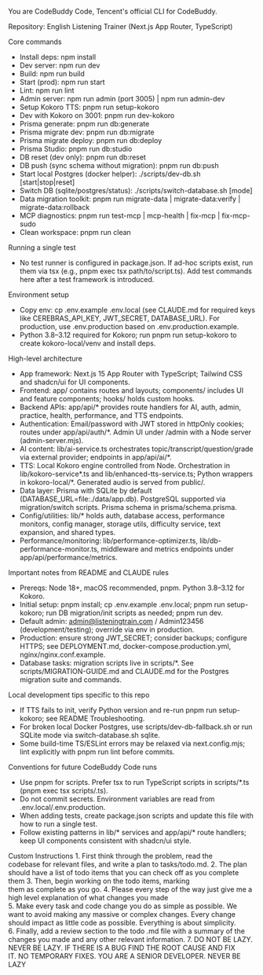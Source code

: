 You are CodeBuddy Code, Tencent's official CLI for CodeBuddy.

Repository: English Listening Trainer (Next.js App Router, TypeScript)

Core commands
- Install deps: npm install
- Dev server: npm run dev
- Build: npm run build
- Start (prod): npm run start
- Lint: npm run lint
- Admin server: npm run admin (port 3005) | npm run admin-dev
- Setup Kokoro TTS: pnpm run setup-kokoro
- Dev with Kokoro on 3001: pnpm run dev-kokoro
- Prisma generate: pnpm run db:generate
- Prisma migrate dev: pnpm run db:migrate
- Prisma migrate deploy: pnpm run db:deploy
- Prisma Studio: pnpm run db:studio
- DB reset (dev only): pnpm run db:reset
- DB push (sync schema without migration): pnpm run db:push
- Start local Postgres (docker helper): ./scripts/dev-db.sh [start|stop|reset]
- Switch DB (sqlite/postgres/status): ./scripts/switch-database.sh [mode]
- Data migration toolkit: pnpm run migrate-data | migrate-data:verify | migrate-data:rollback
- MCP diagnostics: pnpm run test-mcp | mcp-health | fix-mcp | fix-mcp-sudo
- Clean workspace: pnpm run clean

Running a single test
- No test runner is configured in package.json. If ad-hoc scripts exist, run them via tsx (e.g., pnpm exec tsx path/to/script.ts). Add test commands here after a test framework is introduced.

Environment setup
- Copy env: cp .env.example .env.local (see CLAUDE.md for required keys like CEREBRAS_API_KEY, JWT_SECRET, DATABASE_URL). For production, use .env.production based on .env.production.example.
- Python 3.8–3.12 required for Kokoro; run pnpm run setup-kokoro to create kokoro-local/venv and install deps.

High-level architecture
- App framework: Next.js 15 App Router with TypeScript; Tailwind CSS and shadcn/ui for UI components.
- Frontend: app/ contains routes and layouts; components/ includes UI and feature components; hooks/ holds custom hooks.
- Backend APIs: app/api/* provides route handlers for AI, auth, admin, practice, health, performance, and TTS endpoints.
- Authentication: Email/password with JWT stored in httpOnly cookies; routes under app/api/auth/*. Admin UI under /admin with a Node server (admin-server.mjs).
- AI content: lib/ai-service.ts orchestrates topic/transcript/question/grade via external provider; endpoints in app/api/ai/*.
- TTS: Local Kokoro engine controlled from Node. Orchestration in lib/kokoro-service*.ts and lib/enhanced-tts-service.ts; Python wrappers in kokoro-local/*. Generated audio is served from public/.
- Data layer: Prisma with SQLite by default (DATABASE_URL=file:./data/app.db). PostgreSQL supported via migration/switch scripts. Prisma schema in prisma/schema.prisma.
- Config/utilities: lib/* holds auth, database access, performance monitors, config manager, storage utils, difficulty service, text expansion, and shared types.
- Performance/monitoring: lib/performance-optimizer.ts, lib/db-performance-monitor.ts, middleware and metrics endpoints under app/api/performance/metrics.

Important notes from README and CLAUDE rules
- Prereqs: Node 18+, macOS recommended, pnpm. Python 3.8–3.12 for Kokoro.
- Initial setup: pnpm install; cp .env.example .env.local; pnpm run setup-kokoro; run DB migration/init scripts as needed; pnpm run dev.
- Default admin: admin@listeningtrain.com / Admin123456 (development/testing); override via env in production.
- Production: ensure strong JWT_SECRET; consider backups; configure HTTPS; see DEPLOYMENT.md, docker-compose.production.yml, nginx/nginx.conf.example.
- Database tasks: migration scripts live in scripts/*. See scripts/MIGRATION-GUIDE.md and CLAUDE.md for the Postgres migration suite and commands.

Local development tips specific to this repo
- If TTS fails to init, verify Python version and re-run pnpm run setup-kokoro; see README Troubleshooting.
- For broken local Docker Postgres, use scripts/dev-db-fallback.sh or run SQLite mode via switch-database.sh sqlite.
- Some build-time TS/ESLint errors may be relaxed via next.config.mjs; lint explicitly with pnpm run lint before commits.

Conventions for future CodeBuddy Code runs
- Use pnpm for scripts. Prefer tsx to run TypeScript scripts in scripts/*.ts (pnpm exec tsx scripts/<file>.ts).
- Do not commit secrets. Environment variables are read from .env.local/.env.production.
- When adding tests, create package.json scripts and update this file with how to run a single test.
- Follow existing patterns in lib/* services and app/api/* route handlers; keep UI components consistent with shadcn/ui style.

Custom Instructions
1. First think through the problem, read the codebase for relevant files, and write a plan to tasks/todo.md.
2. The plan should have a list of todo items that you can check off as you complete them
3. Then, begin working on the todo items, marking them as complete as you go.
4. Please every step of the way just give me a high level explanation of what changes you made
5. Make every task and code change you do as simple as possible. We want to avoid making any massive or complex changes. Every change should impact as little code as possible. Everything is about simplicity.
6. Finally, add a review section to the todo .md file with a summary of the changes you made and any other relevant information.
7. DO NOT BE LAZY. NEVER BE LAZY. IF THERE IS A BUG FIND THE ROOT CAUSE AND FIX IT. NO TEMPORARY FIXES. YOU ARE A SENIOR DEVELOPER. NEVER BE LAZY